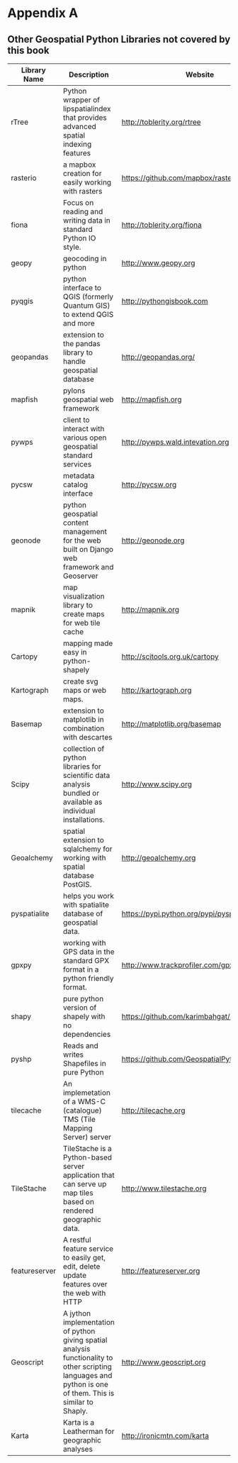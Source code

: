 # Appendix A 

## Other Geospatial Python Libraries not covered by this book

| Library Name | Description | Website |
| ------ | ------ | ------ |
| rTree | Python wrapper of lipspatialindex that provides advanced spatial indexing features | http://toblerity.org/rtree |
| rasterio  |  a mapbox creation for easily working with rasters | https://github.com/mapbox/rasterio |
| fiona  | Focus on reading and writing data in standard Python IO style. | http://toblerity.org/fiona |
| geopy  |  geocoding in python | http://www.geopy.org |
| pyqgis  |  python interface to QGIS (formerly Quantum GIS) to extend QGIS and more | http://pythongisbook.com |
| geopandas  |  extension to the pandas library to handle geospatial database | http://geopandas.org/ |
| mapfish  | pylons geospatial web framework | http://mapfish.org |
| pywps  |  client to interact with various open geospatial standard services | http://pywps.wald.intevation.org |
| pycsw  |  metadata catalog interface | http://pycsw.org |
| geonode  |  python geospatial content management for the web built on Django web framework and Geoserver | http://geonode.org |
| mapnik  |  map visualization library to create maps for web tile cache | http://mapnik.org |
| Cartopy  |  mapping made easy in python-shapely | http://scitools.org.uk/cartopy |
| Kartograph  |  create svg maps or web maps. | http://kartograph.org |
| Basemap  |  extension to matplotlib in combination with descartes | http://matplotlib.org/basemap |
| Scipy  |  collection of python libraries for scientific data analysis bundled or available as individual installations. | http://www.scipy.org |
| Geoalchemy  |  spatial extension to sqlalchemy for working with spatial database PostGIS. | http://geoalchemy.org |
| pyspatialite  |  helps you work with spatialite database of geospatial data. | https://pypi.python.org/pypi/pyspatialite |
| gpxpy  |  working with GPS data in the standard GPX format in a python friendly format. | http://www.trackprofiler.com/gpxpy/index.html |
| shapy  |  pure python version of shapely with no dependencies | https://github.com/karimbahgat/Shapy |
| pyshp  |  Reads and writes Shapefiles in pure Python | https://github.com/GeospatialPython/pyshp |
| tilecache | An implemetation of a WMS-C (catalogue)  TMS (Tile Mapping Server) server | http://tilecache.org |
| TileStache | TileStache is a Python-based server application that can serve up map tiles based on rendered geographic data. | http://www.tilestache.org |
| featureserver | A restful feature service to easily get, edit, delete update features over the web with HTTP | http://featureserver.org |
| Geoscript | A jython implementation of python giving spatial analysis functionality to other scripting languages and python is one of them.  This is similar to Shaply. | http://www.geoscript.org |
| Karta | Karta is a Leatherman for geographic analyses | http://ironicmtn.com/karta |
